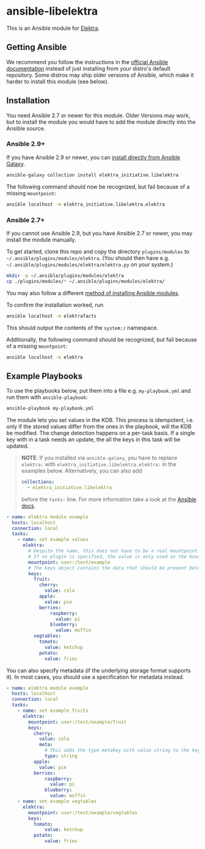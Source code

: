 # ansible-libelektra

This is an Ansible module for [Elektra](https://github.com/ElektraInitiative/libelektra).

## Getting Ansible

We recommend you follow the instructions in the [official Ansible documentation](https://docs.ansible.com/ansible/latest/installation_guide/intro_installation.html) instead of just installing from your distro's default repository.
Some distros may ship older versions of Ansible, which make it harder to install this module (see below).

## Installation

You need Ansible 2.7 or newer for this module.
Older Versions may work, but to install the module you would have to add the module directly into the Ansible source.

### Ansible 2.9+

If you have Ansible 2.9 or newer, you can [install directly from Ansible Galaxy](https://galaxy.ansible.com/elektra_initiative/libelektra).

```sh
ansible-galaxy collection install elektra_initiative.libelektra
```

The following command should now be recognized, but fail because of a missing `mountpoint`:

```sh
ansible localhost -m elektra_initiative.libelektra.elektra
```

### Ansible 2.7+

If you cannot use Ansible 2.9, but you have Ansible 2.7 or newer, you may install the module manually.

To get started, clone this repo and copy the directory `plugins/modules` to `~/.ansible/plugins/modules/elektra`.
(You should then have e.g. `~/.ansible/plugins/modules/elektra/elektra.py` on your system.)

```sh
mkdir -p ~/.ansible/plugins/modules/elektra
cp ./plugins/modules/* ~/.ansible/plugins/modules/elektra/
```

You may also follow a different [method of installing Ansible modules](https://docs.ansible.com/ansible/latest/dev_guide/developing_locally.html).

To confirm the installation worked, run

```sh
ansible localhost -m elektrafacts
```

This should output the contents of the `system:/` namespace.

Additionally, the following command should be recognized, but fail because of a missing `mountpoint`:

```sh
ansible localhost -m elektra
```

## Example Playbooks

To use the playbooks below, put them into a file e.g. `my-playbook.yml` and run them with `ansible-playbook`:
```sh
ansible-playbook my-playbook.yml
```

The module lets you set values in the KDB.
This process is idempotent, i.e. only if the stored values differ from the ones in the playbook, will the KDB be modified.
The change detection happens on a per-task basis.
If a single key with in a task needs an update, the all the keys in this task will be updated.

> **NOTE**: If you installed via `ansible-galaxy`, you have to replace `elektra:` with `elektra_initiative.libelektra.elektra:` in the examples below.
> Alternatively, you can also add
> ```yml
> collections:
>   - elektra_initiative.libelektra
> ```
> before the `tasks:` line.
> For more information take a look at the [Ansible docs](https://docs.ansible.com/ansible/latest/user_guide/collections_using.html#using-collections-in-playbooks).

```yml
- name: elektra module example
  hosts: localhost
  connection: local
  tasks:
    - name: set example values
      elektra:
        # Despite the name, this does not have to be a real mountpoint in the KDB.
        # If no plugin is specified, the value is only used as the base key for the keys object.
        mountpoint: user:/test/example
        # The keys object contains the data that should be present below the mountpoint.
        keys:
          fruit:
            cherry:
              value: cola
            apple:
              value: pie
            berries:
                raspberry:
                  value: pi
                blueberry:
                  value: muffin
          vegtables:
            tomato:
              value: ketchup
            potato:
              value: fries

```

You can also specify metadata (if the underlying storage format supports it).
In most cases, you should use a specification for metadata instead.

```yml
- name: elektra module example
  hosts: localhost
  connection: local
  tasks:
    - name: set example fruits
      elektra:
        mountpoint: user:/test/example/fruit
        keys:
          cherry:
            value: cola
            meta:
              # This adds the type metakey with value string to the key /test/example/fruit/cherry
              type: string
          apple:
            value: pie
          berries:
              raspberry:
                value: pi
              blueberry:
                value: muffin
    - name: set example vegtables
      elektra:
        mountpoint: user:/test/example/vegtables
        keys:
          tomato:
              value: ketchup
          potato:
              value: fries

```
